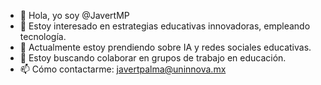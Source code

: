 - 👋 Hola, yo soy @JavertMP
- 👀 Estoy interesado en estrategias educativas innovadoras, empleando tecnología.
- 🌱 Actualmente estoy prendiendo sobre IA y redes sociales educativas.
- 💞️ Estoy buscando colaborar en grupos de trabajo en educación.
- 📫 Cómo contactarme: javertpalma@uninnova.mx


<!---
JavertMP/JavertMP is a ✨ special ✨ repository because its `README.md` (this file) appears on your GitHub profile.
You can click the Preview link to take a look at your changes.
--->

